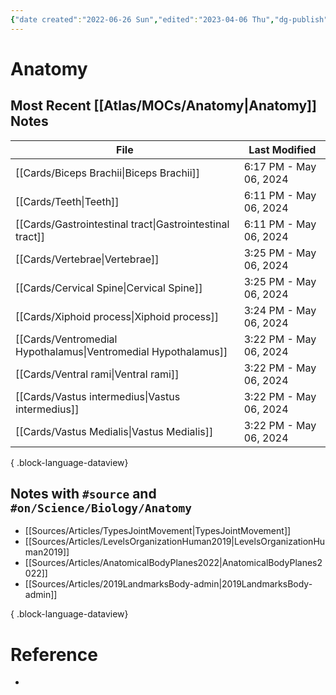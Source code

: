```yaml
---
{"date created":"2022-06-26 Sun","edited":"2023-04-06 Thu","dg-publish":true,"tags":["moc","on/Science/Biology"],"up":["[[🏠 Home]]"],"permalink":"/atlas/mo-cs/anatomy/","dgPassFrontmatter":true}
---
```


# Anatomy

## Most Recent [[Atlas/MOCs/Anatomy\|Anatomy]] Notes
| File                                                              | Last Modified          |
| ----------------------------------------------------------------- | ---------------------- |
| [[Cards/Biceps Brachii\|Biceps Brachii]]                       | 6:17 PM - May 06, 2024 |
| [[Cards/Teeth\|Teeth]]                                         | 6:11 PM - May 06, 2024 |
| [[Cards/Gastrointestinal tract\|Gastrointestinal tract]]       | 6:11 PM - May 06, 2024 |
| [[Cards/Vertebrae\|Vertebrae]]                                 | 3:25 PM - May 06, 2024 |
| [[Cards/Cervical Spine\|Cervical Spine]]                       | 3:25 PM - May 06, 2024 |
| [[Cards/Xiphoid process\|Xiphoid process]]                     | 3:24 PM - May 06, 2024 |
| [[Cards/Ventromedial Hypothalamus\|Ventromedial Hypothalamus]] | 3:22 PM - May 06, 2024 |
| [[Cards/Ventral rami\|Ventral rami]]                           | 3:22 PM - May 06, 2024 |
| [[Cards/Vastus intermedius\|Vastus intermedius]]               | 3:22 PM - May 06, 2024 |
| [[Cards/Vastus Medialis\|Vastus Medialis]]                     | 3:22 PM - May 06, 2024 |

{ .block-language-dataview}

## Notes with `#source` and `#on/Science/Biology/Anatomy `
- [[Sources/Articles/TypesJointMovement\|TypesJointMovement]]
- [[Sources/Articles/LevelsOrganizationHuman2019\|LevelsOrganizationHuman2019]]
- [[Sources/Articles/AnatomicalBodyPlanes2022\|AnatomicalBodyPlanes2022]]
- [[Sources/Articles/2019LandmarksBody-admin\|2019LandmarksBody-admin]]

{ .block-language-dataview}

# Reference
- 
